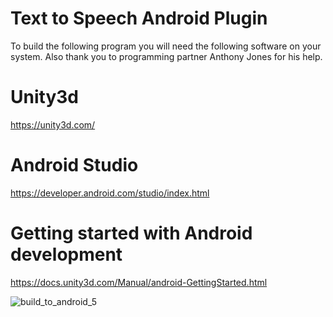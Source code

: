 # Text to Speech Android Plugin

To build the following program you will need the following software on your system.
Also thank you to programming partner Anthony Jones for his help.

# Unity3d
https://unity3d.com/

# Android Studio
https://developer.android.com/studio/index.html

# Getting started with Android development

https://docs.unity3d.com/Manual/android-GettingStarted.html

![build_to_android_5](https://user-images.githubusercontent.com/18353476/27527819-55779986-5a02-11e7-96cc-bfaeb3a1b5f6.png)

